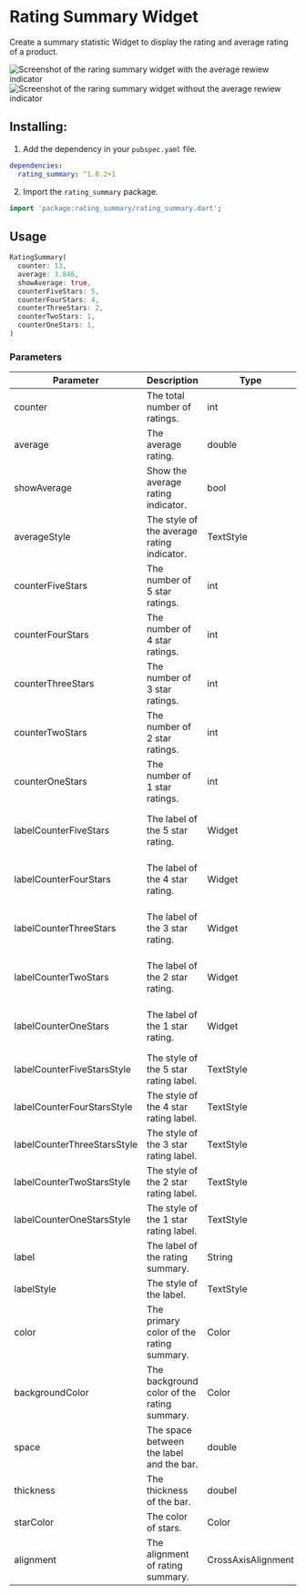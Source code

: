 # Rating Summary Widget

Create a summary statistic Widget to display the rating and average rating of a product.

![Screenshot of the raring summary widget with the average rewiew indicator](https://raw.githubusercontent.com/floodoo/rating_summary/main/assets/readme/rating_summary_average.png)
![Screenshot of the raring summary widget without the average rewiew indicator](https://raw.githubusercontent.com/floodoo/rating_summary/main/assets/readme/rating_summary.png)

## Installing:

1. Add the dependency in your `pubspec.yaml` file.

```yaml
dependencies:
  rating_summary: ^1.0.2+1
```

2. Import the `rating_summary` package.

```dart
import 'package:rating_summary/rating_summary.dart';
```

## Usage

```dart
RatingSummary(
  counter: 13,
  average: 3.846,
  showAverage: true,
  counterFiveStars: 5,
  counterFourStars: 4,
  counterThreeStars: 2,
  counterTwoStars: 1,
  counterOneStars: 1,
)
```

### Parameters

| Parameter         | Description                                 | Type      | Default                                              | Required |
| ----------------- | ------------------------------------------- | --------- | ---------------------------------------------------- | -------- |
| counter           | The total number of ratings.                | int       | -                                                    | ✓        |
| average           | The average rating.                         | double    | 0.0                                                  | -        |
| showAverage       | Show the average rating indicator.          | bool      | true                                                 | -        |
| averageStyle      | The style of the average rating indicator.  | TextStyle | TextStyle(fontWeight: FontWeight.bold, fontSize: 40) | -        |
| counterFiveStars  | The number of 5 star ratings.               | int       | 0                                                    | -        |
| counterFourStars  | The number of 4 star ratings.               | int       | 0                                                    | -        |
| counterThreeStars | The number of 3 star ratings.               | int       | 0                                                    | -        |
| counterTwoStars   | The number of 2 star ratings.               | int       | 0                                                    | -        |
| counterOneStars   | The number of 1 star ratings.               | int       | 0                                                    | -        |
| labelCounterFiveStars | The label of the 5 star rating.               | Widget    | Text( '5', style: TextStyle(fontSize: 14, fontWeight: FontWeight.bold))                                           | -        |
| labelCounterFourStars | The label of the 4 star rating.               | Widget    | Text( '4', style: TextStyle(fontSize: 14, fontWeight: FontWeight.bold))                                            | -        |
| labelCounterThreeStars | The label of the 3 star rating.               | Widget    | Text( '3', style: TextStyle(fontSize: 14, fontWeight: FontWeight.bold))                                            | -        |
| labelCounterTwoStars | The label of the 2 star rating.               | Widget    | Text( '2', style: TextStyle(fontSize: 14, fontWeight: FontWeight.bold))                                            | -        |
| labelCounterOneStars | The label of the 1 star rating.               | Widget    | Text( '1', style: TextStyle(fontSize: 14, fontWeight: FontWeight.bold))                                            | -        |
| labelCounterFiveStarsStyle | The style of the 5 star rating label.               | TextStyle    | TextStyle(fontSize: 14, fontWeight: FontWeight.bold)                                            | -        |
| labelCounterFourStarsStyle | The style of the 4 star rating label.               | TextStyle    | TextStyle(fontSize: 14, fontWeight: FontWeight.bold)                                            | -        |
| labelCounterThreeStarsStyle | The style of the 3 star rating label.               | TextStyle    | TextStyle(fontSize: 14, fontWeight: FontWeight.bold)                                            | -        |
| labelCounterTwoStarsStyle | The style of the 2 star rating label.               | TextStyle    | TextStyle(fontSize: 14, fontWeight: FontWeight.bold)                                            | -        |
| labelCounterOneStarsStyle | The style of the 1 star rating label.               | TextStyle    | TextStyle(fontSize: 14, fontWeight: FontWeight.bold)                                            | -        |
| label             | The label of the rating summary.            | String    | "Rating"                                             | -        |
| labelStyle        | The style of the label.                     | TextStyle | TextStyle(fontWeight: FontWeight.w600)               | -        |
| color             | The primary color of the rating summary.    | Color     | Colors.amber                                         | -        |
| backgroundColor   | The background color of the rating summary. | Color     | Color(0xFFEEEEEE)                                    | -        |
| space             | The space between the label and the bar.    | double    | 20                                                   | -        |
| thickness         | The thickness of the bar.                   | doubel    | 10                                                   | -        |
| starColor         | The color of stars.                         | Color     | Colors.amber                                         | -        |
| alignment         | The alignment of rating summary.            | CrossAxisAlignment      | CrossAxisAlignment.center              | -        |